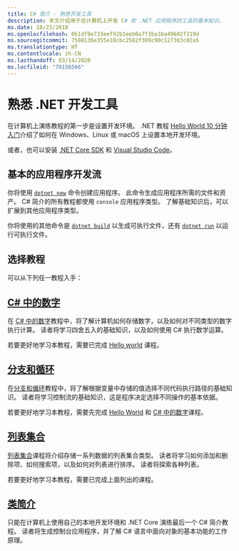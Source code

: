 ```yaml
---
title: C# 简介 - 熟悉开发工具
description: 本文介绍用于在计算机上开发 C# 和 .NET 应用程序的工具的基本知识。
ms.date: 10/23/2018
ms.openlocfilehash: 0b1df9e733eef92b1eeb0a7f3ba3ba49602f219d
ms.sourcegitcommit: 7588136e355e10cbc2582f389c90c127363c02a5
ms.translationtype: HT
ms.contentlocale: zh-CN
ms.lasthandoff: 03/14/2020
ms.locfileid: "79156566"
---
```

# <a name="become-familiar-with-the-net-development-tools"></a>熟悉 .NET 开发工具

在计算机上演练教程的第一步是设置开发环境。
.NET 教程 [Hello World 10 分钟入门](https://dotnet.microsoft.com/learn/dotnet/hello-world-tutorial/intro)介绍了如何在 Windows、Linux 或 macOS 上设置本地开发环境。

或者，也可以安装 [.NET Core SDK](https://dotnet.microsoft.com/download) 和 [Visual Studio Code](https://code.visualstudio.com/)。

## <a name="basic-application-development-flow"></a>基本的应用程序开发流

你将使用 [`dotnet new`](../../../core/tools/dotnet-new.md) 命令创建应用程序。 此命令生成应用程序所需的文件和资产。 C# 简介的所有教程都使用 `console` 应用程序类型。 了解基础知识后，可以扩展到其他应用程序类型。

你将使用的其他命令是 [`dotnet build`](../../../core/tools/dotnet-build.md) 以生成可执行文件，还有 [`dotnet run`](../../../core/tools/dotnet-run.md) 以运行可执行文件。

## <a name="pick-your-tutorial"></a>选择教程

可以从下列任一教程入手：

## <a name="numbers-in-c"></a>[C# 中的数字](numbers-in-csharp-local.md)

在 [C# 中的数字](numbers-in-csharp-local.md)教程中，将了解计算机如何存储数字，以及如何对不同类型的数字执行计算。 读者将学习四舍五入的基础知识，以及如何使用 C# 执行数学运算。

若要更好地学习本教程，需要已完成 [Hello world](hello-world.yml) 课程。

## <a name="branches-and-loops"></a>[分支和循环](branches-and-loops-local.md)

在[分支和循环](branches-and-loops-local.md)教程中，将了解根据变量中存储的值选择不同代码执行路径的基础知识。 读者将学习控制流的基础知识，这是程序决定选择不同操作的基本依据。

若要更好地学习本教程，需要先完成 [Hello World](hello-world.yml) 和 [C# 中的数字](numbers-in-csharp-local.md)课程。

## <a name="list-collection"></a>[列表集合](arrays-and-collections.md)

[列表集合](arrays-and-collections.md)课程将介绍存储一系列数据的列表集合类型。 读者将学习如何添加和删除项、如何搜索项，以及如何对列表进行排序。 读者将探索各种列表。

若要更好地学习本教程，需要已完成上面列出的课程。

## <a name="introduction-to-classes"></a>[类简介](introduction-to-classes.md)

只能在计算机上使用自己的本地开发环境和 .NET Core 演练最后一个 C# 简介教程。
读者将生成控制台应用程序，并了解 C# 语言中面向对象的基本功能的工作原理。
